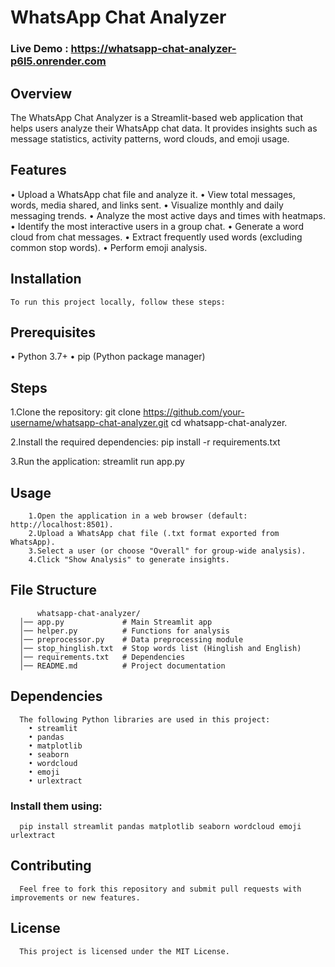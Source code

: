 # WhatsApp Chat Analyzer

### Live Demo : https://whatsapp-chat-analyzer-p6l5.onrender.com

## Overview
The WhatsApp Chat Analyzer is a Streamlit-based web application that helps users analyze their WhatsApp chat data. 
It provides insights such as message statistics, activity patterns, word clouds, and emoji usage.

## Features
 • Upload a WhatsApp chat file and analyze it.
 • View total messages, words, media shared, and links sent.
 • Visualize monthly and daily messaging trends.
 • Analyze the most active days and times with heatmaps.
 • Identify the most interactive users in a group chat.
 • Generate a word cloud from chat messages.
 • Extract frequently used words (excluding common stop words).
 • Perform emoji analysis.

 ## Installation
    To run this project locally, follow these steps:

 ## Prerequisites
  • Python 3.7+
  • pip (Python package manager)

 ## Steps
   1.Clone the repository:
         git clone https://github.com/your-username/whatsapp-chat-analyzer.git cd whatsapp-chat-analyzer.

   2.Install the required dependencies:
         pip install -r requirements.txt
         
   3.Run the application:
         streamlit run app.py

   ## Usage
        1.Open the application in a web browser (default: http://localhost:8501).
        2.Upload a WhatsApp chat file (.txt format exported from WhatsApp).
        3.Select a user (or choose "Overall" for group-wide analysis).
        4.Click "Show Analysis" to generate insights.

   ## File Structure     
          whatsapp-chat-analyzer/
      │── app.py             # Main Streamlit app
      │── helper.py          # Functions for analysis
      │── preprocessor.py    # Data preprocessing module
      │── stop_hinglish.txt  # Stop words list (Hinglish and English)
      │── requirements.txt   # Dependencies
      │── README.md          # Project documentation

   ## Dependencies
      The following Python libraries are used in this project:
        • streamlit
        • pandas
        • matplotlib
        • seaborn
        • wordcloud
        • emoji
        • urlextract

  ### Install them using:
      pip install streamlit pandas matplotlib seaborn wordcloud emoji urlextract

  ## Contributing
      Feel free to fork this repository and submit pull requests with improvements or new features.

  ## License
      This project is licensed under the MIT License.
                 
           
